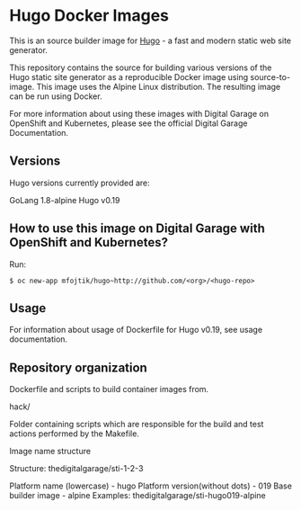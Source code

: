 # Hugo Docker Images

This is an source builder image for [Hugo](http://www.gohugo.io) - a fast and modern static web site generator.

This repository contains the source for building various versions of the Hugo static site generator as a reproducible Docker image using source-to-image. This image uses the Alpine Linux distribution. The resulting image can be run using Docker.

For more information about using these images with Digital Garage on OpenShift and Kubernetes, please see the official Digital Garage Documentation.

## Versions

Hugo versions currently provided are:

GoLang 1.8-alpine
Hugo v0.19

## How to use this image on Digital Garage with OpenShift and Kubernetes?

Run:

```
$ oc new-app mfojtik/hugo~http://github.com/<org>/<hugo-repo>
```

## Usage

For information about usage of Dockerfile for Hugo v0.19, see usage documentation.

## Repository organization

<hugo-version>

Dockerfile and scripts to build container images from.

hack/

Folder containing scripts which are responsible for the build and test actions performed by the Makefile.

Image name structure

Structure: thedigitalgarage/sti-1-2-3

Platform name (lowercase) - hugo
Platform version(without dots) - 019
Base builder image - alpine
Examples: thedigitalgarage/sti-hugo019-alpine
